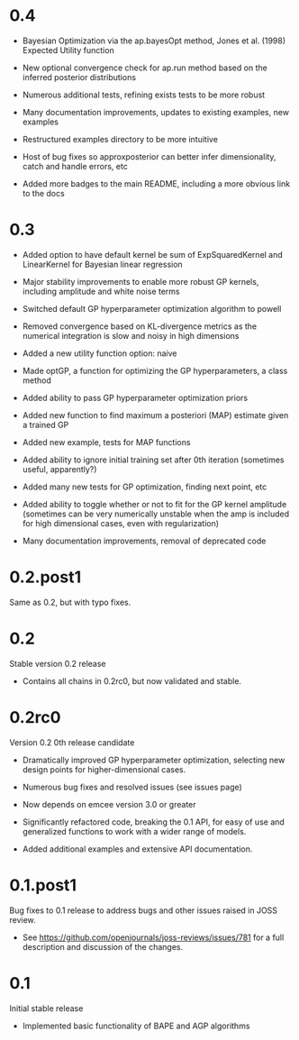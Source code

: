 0.4
===

* Bayesian Optimization via the ap.bayesOpt method, Jones et al. (1998) Expected Utility function

* New optional convergence check for ap.run method based on the inferred posterior distributions 

* Numerous additional tests, refining exists tests to be more robust

* Many documentation improvements, updates to existing examples, new examples

* Restructured examples directory to be more intuitive

* Host of bug fixes so approxposterior can better infer dimensionality, catch and handle errors, etc

* Added more badges to the main README, including a more obvious link to the docs

0.3
===

* Added option to have default kernel be sum of ExpSquaredKernel and LinearKernel for Bayesian linear regression

* Major stability improvements to enable more robust GP kernels, including amplitude and white noise terms

* Switched default GP hyperparameter optimization algorithm to powell

* Removed convergence based on KL-divergence metrics as the numerical integration is slow and noisy in high dimensions

* Added a new utility function option: naive

* Made optGP, a function for optimizing the GP hyperparameters, a class method

* Added ability to pass GP hyperparameter optimization priors

* Added new function to find maximum a posteriori (MAP) estimate given a trained GP

* Added new example, tests for MAP functions

* Added ability to ignore initial training set after 0th iteration (sometimes useful, apparently?)

* Added many new tests for GP optimization, finding next point, etc

* Added ability to toggle whether or not to fit for the GP kernel amplitude
  (sometimes can be very numerically unstable when the amp is included for high
  dimensional cases, even with regularization)

* Many documentation improvements, removal of deprecated code

0.2.post1
=========

Same as 0.2, but with typo fixes.

0.2
===

Stable version 0.2 release

* Contains all chains in 0.2rc0, but now validated and stable.

0.2rc0
======

Version 0.2 0th release candidate

* Dramatically improved GP hyperparameter optimization, selecting new design points for higher-dimensional cases.

* Numerous bug fixes and resolved issues (see issues page)

* Now depends on emcee version 3.0 or greater

* Significantly refactored code, breaking the 0.1 API, for easy of use and generalized functions to work with a wider range of models.

* Added additional examples and extensive API documentation.

0.1.post1
=========

Bug fixes to 0.1 release to address bugs and other issues raised in JOSS review.

* See https://github.com/openjournals/joss-reviews/issues/781 for a full description and discussion of the changes.

0.1
===

Initial stable release

* Implemented basic functionality of BAPE and AGP algorithms

